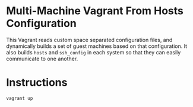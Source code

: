 # **Multi-Machine Vagrant From Hosts Configuration**

This Vagrant reads custom space separated configuration files, and dynamically builds a set of guest machines based on that configuration.  It also builds `hosts` and `ssh_config` in each system so that they can easily communicate to one another.

# **Instructions**

```bash
vagrant up
```

